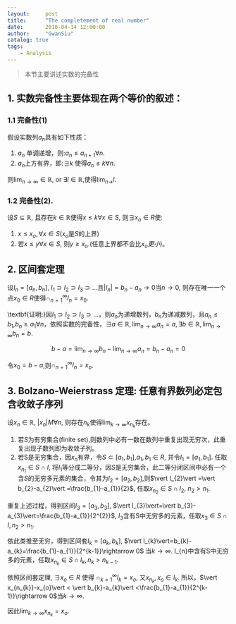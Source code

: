 ```yaml
---
layout:     post
title:      "The completement of real number"
date:       2018-04-14 12:00:00
author:     "GwanSiu"
catalog: true
tags:
    - Analysis
---
```


>本节主要讲述实数的完备性

## 1. 实数完备性主要体现在两个等价的叙述：

### 1.1 完备性(1)

假设实数列${a_{n}}$具有如下性质：
1. ${a_{n}}$ 单调递增，则:$a_{n}\leq a_{n+1}\forall n.$
2. ${a_{n}}$上方有界，即:$\exists k$ 使得$a_{n}\leq k\forall n$.

则$\displaystyle\lim_{n\rightarrow\infty}\in \mathbb{R}$, or $\exists l\in \mathbb{R}$,使得$\lim_{n\rightarrow}l$.

### 1.2 完备性(2).
设$S\subseteq \mathbb{R}$, 且存在$k\in\mathbb{R}$使得$x\leq k\forall x\in S$, 则$\exists x_{o}\in R$使:

1. $x\leq x_{o}, \forall x\in S$($x_{o}$是$S$的上界)
2. 若$x\leq y\forall x\in S$, 则$y\geq x_{o}$.(任意上界都不会比$x_{o}更小$)。

## 2. 区间套定理
设$I_{n}=[a_{n}, b_{n}]$, $I_{1}\supset I_{2}\supset I_{3}\supset ...$且$\vert I_{n}\vert =b_{n}-a_{n}\rightarrow 0$当$n\rightarrow 0$, 则存在唯一一个点$x_{0}\in R$使得$\cap_{n=1}^{\infty}I_{n}={x_{0}}$.

\textbf{证明:}因$I_{1}\supset I_{2}\supset I_{3}\supset ...$，则${a_{n}}$为递增数列，${b_{n}}$为递减数列，且$a_{n}\leq b_{1}$,$b_{n}\geq a_{1}\forall n$，依照实数的完备性，$\exists a\in\mathbb{R},\lim_{n\rightarrow\infty}a_{n}=a,\exists b\in\mathbb{R}, \lim_{n\rightarrow\infty}b_{n}=b$.

$$
\begin{equation*}
b-a=\lim_{n\rightarrow\infty}b_{n}-\lim_{n\rightarrow\infty}a_{n}=b_{n}-a_{n}=0
\end{equation*}
$$

令$x_{0}=b-a$,则$\cap_{n=1}^{\infty}I_{n}={x_{o}}$.

## 3. Bolzano-Weierstrass 定理: 任意有界数列必定包含收敛子序列
设$x_{n}\in \mathbb{R}$, $\vert x_{n}\vert M\forall n$, 则存在$n_{k}$使得$\lim_{k\rightarrow \infty}x_{n_{k}}$存在。

1. 若$S$为有穷集合(finite set),则数列中必有一数在数列中重复出现无穷次，此重复出现子数列即为收敛子列。
2. 若S是无穷集合，因${x_{n}}$有界，令$S\subset[a_{1},b_{1}]$,$a_{1},b_{1}\in R$, 并令$I_{1}=[a_{1},b_{1}]$. 任取$x_{n_{1}}\in S\cap I$, 将$I_{1}$等分成二等分，因$S$是无穷集合，此二等分闭区间中必有一个含$S$的无穷多元素的集合，令其为$I_{2}=[a_{2},b_{2}]$,则$\vert I_{2}\vert =\vert b_{2}-a_{2}\vert =\frac{b_{1}-a_{1}}{2}$, 任取$x_{n_{2}}\in S\cap I_{2}$, $n_{2}>n_{1}$.

重复上述过程，得到区间$I_{3}=[a_{3},b_{3}]$, $\vert I_{3}\vert=\vert b_{3}-a_{3}\vert=\frac{b_{1}-a_{1}}{2^{2}}$, $I_{3}$含有S中无穷多的元素，任取$x_{3}\in S\cap I, n_{2}>n_{1}$.

依此类推至无穷，得到区间套$I_{k}=[a_{k},b_{k}]$, $\vert I_{k}\vert=b_{k}-a_{k}=\frac{b_{1}-a_{1}}{2^{k-1}}\rightarrow 0$ 当$k\rightarrow \infty$. I_{n}中含有S中无穷多的元素，任取$x_{n_{k}}\in S\cap I_{k}, n_{k}>n_{k-1}$.

依照区间套定理, $\exists x_{o}\in R$ 使得 $\cap_{k=1}^{\infty}I_{k}={x_{o}}$, 又$x_{n_{k}},x_{o}\in I_{k}$. 所以，$\vert x_{n_{k}}-x_{o}\vert < \vert b_{k}-a_{k}\vert <\frac{b_{1}-a_{1}}{2^{k-1}}\rightarrow 0$当$k\rightarrow\infty$.

因此$\lim_{k\rightarrow\infty}x_{n_{k}}=x_{o}$.
